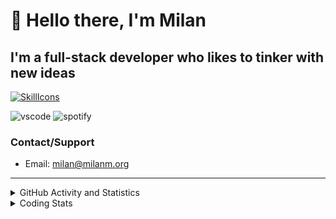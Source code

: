 # 👋 Hello there, I'm Milan
## I'm a full-stack developer who likes to tinker with new ideas
[![SkillIcons](https://skillicons.dev/icons?i=js,ts,nextjs,tailwind,html,go,bash,git,nginx,prisma,kubernetes,docker,linux)](https://skillicons.dev)

![vscode](https://nocache.advaith.workers.dev?url=https://img.shields.io/endpoint?url=https://dev.discordprofiles.me/api/badge/vscode/423203831971708958)
![spotify](https://nocache.advaith.workers.dev/?url=https://img.shields.io/endpoint?url=https://milanm.org/api/spotify/shields&cacheSeconds=10)

### Contact/Support

- Email: [milan@milanm.org](mailto:milan@milanm.org)
 
---
 
<details>
  <summary>GitHub Activity and Statistics</summary>
  <img src="/github-metrics.svg" />
</details>
<details>
  <summary>Coding Stats</summary>
  <!--START_SECTION:waka-->

```txt
TypeScript   1 hr 24 mins    ██████████▓░░░░░░░░░░░░░░   42.26 %
JSON         49 mins         ██████▒░░░░░░░░░░░░░░░░░░   24.77 %
Docker       26 mins         ███▒░░░░░░░░░░░░░░░░░░░░░   13.37 %
Python       13 mins         █▓░░░░░░░░░░░░░░░░░░░░░░░   06.56 %
YAML         8 mins          █░░░░░░░░░░░░░░░░░░░░░░░░   04.00 %
```

<!--END_SECTION:waka-->
</details>
